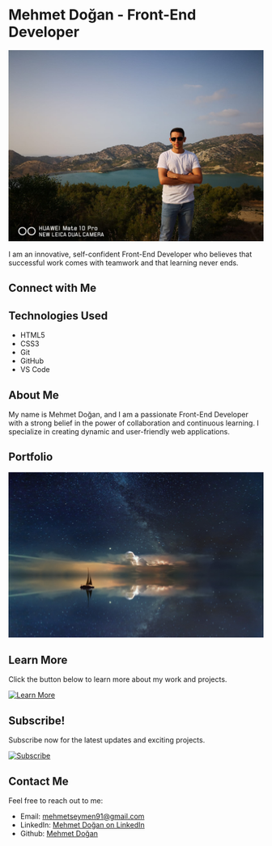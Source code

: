 
# Mehmet Doğan - Front-End Developer

![Mehmet Doğan](./yeni/img/mehmet-dogan.jpg)

I am an innovative, self-confident Front-End Developer who believes that successful work comes with teamwork and that learning never ends.

## Connect with Me


## Technologies Used

- HTML5
- CSS3
- Git
- GitHub
- VS Code

## About Me

My name is Mehmet Doğan, and I am a passionate Front-End Developer with a strong belief in the power of collaboration and continuous learning. I specialize in creating dynamic and user-friendly web applications.

## Portfolio

![Portfolio](./yeni/img/ocean-3605547_1920.jpg)

## Learn More

Click the button below to learn more about my work and projects.

[![Learn More](https://img.shields.io/badge/Learn%20More-Click%20Here-blue)](https://md-portfolio-rho.vercel.app/)

## Subscribe!

Subscribe now for the latest updates and exciting projects.

[![Subscribe](https://img.shields.io/badge/Subscribe-Click%20Here-red)](#)

## Contact Me

Feel free to reach out to me:

- Email: [mehmetseymen91@gmail.com](mehmetseymen91@gmail.com)
- LinkedIn: [Mehmet Doğan on LinkedIn](#)
- Github: [Mehmet Doğan](https://github.com/Mehmet-github06)
